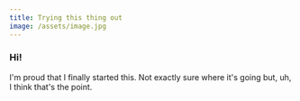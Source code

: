 ```yaml
---
title: Trying this thing out
image: /assets/image.jpg
---
```


### Hi!

I'm proud that I finally started this. Not exactly sure where it's going but, uh, I think that's the point.


